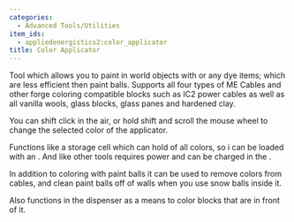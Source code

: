 ```yaml
---
categories:
  - Advanced Tools/Utilities
item_ids:
  - appliedenergistics2:color_applicator
title: Color Applicator
---
```


Tool which allows you to paint in world objects with <ItemLink
id="appliedenergistics2:white_paint_ball"/> or any dye items; which
are less efficient then paint balls. Supports all four types of ME Cables and
other forge coloring compatible blocks such as IC2 power cables as well as all
vanilla wools, glass blocks, glass panes and hardened clay.

You can shift click in the air, or hold shift and scroll the mouse wheel to
change the selected color of the applicator.

Functions like a storage cell which can hold <ItemLink
id="appliedenergistics2:white_paint_ball"/> of all colors, so i can
be loaded with an <ItemLink id="appliedenergistics2:chest"/>. And
like other tools requires power and can be charged in the <ItemLink
id="appliedenergistics2:charger"/>.

In addition to coloring with paint balls it can be used to remove colors from
cables, and clean paint balls off of walls when you use snow balls inside it.

Also functions in the dispenser as a means to color blocks that are in front
of it.

<RecipeFor id="appliedenergistics2:color_applicator" />
